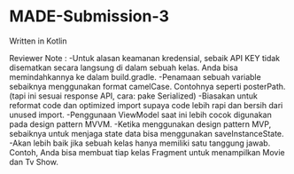 # MADE-Submission-3
Written in Kotlin

Reviewer Note :
-Untuk alasan keamanan kredensial, sebaik API KEY tidak disematkan secara langsung di dalam sebuah kelas. Anda bisa memindahkannya ke dalam build.gradle.
-Penamaan sebuah variable sebaiknya menggunakan format camelCase. Contohnya seperti posterPath. (tapi ini sesuai response API, cara: pake Serialized)
-Biasakan untuk reformat code dan optimized import supaya code lebih rapi dan bersih dari unused import.
-Penggunaan ViewModel saat ini lebih cocok digunakan pada design pattern MVVM.
-Ketika menggunakan design pattern MVP, sebaiknya untuk menjaga state data bisa menggunakan saveInstanceState.
-Akan lebih baik jika sebuah kelas hanya memiliki satu tanggung jawab. Contoh, Anda bisa membuat tiap kelas Fragment untuk menampilkan Movie dan Tv Show.
